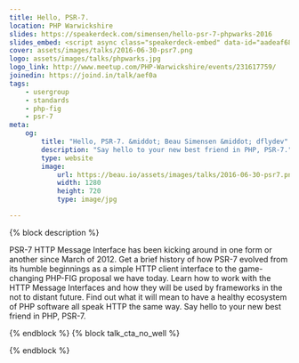 ```yaml
---
title: Hello, PSR-7.
location: PHP Warwickshire
slides: https://speakerdeck.com/simensen/hello-psr-7-phpwarks-2016
slides_embed: <script async class="speakerdeck-embed" data-id="aadeaf688f674318909e83312e99cb27" data-ratio="1.33333333333333" src="//speakerdeck.com/assets/embed.js"></script>
cover: assets/images/talks/2016-06-30-psr7.png
logo: assets/images/talks/phpwarks.jpg
logo_link: http://www.meetup.com/PHP-Warwickshire/events/231617759/
joinedin: https://joind.in/talk/aef0a
tags:
    - usergroup
    - standards
    - php-fig
    - psr-7
meta:
    og:
        title: "Hello, PSR-7. &middot; Beau Simensen &middot; dflydev"
        description: "Say hello to your new best friend in PHP, PSR-7."
        type: website
        image:
            url: https://beau.io/assets/images/talks/2016-06-30-psr7.png
            width: 1280
            height: 720
            type: image/jpg

---
```

{% block description %}

PSR-7 HTTP Message Interface has been kicking around in one form or another since March of 2012. Get a brief history of how PSR-7 evolved from its humble beginnings as a simple HTTP client interface to the game-changing PHP-FIG proposal we have today. Learn how to work with the HTTP Message Interfaces and how they will be used by frameworks in the not to distant future. Find out what it will mean to have a healthy ecosystem of PHP software all speak HTTP the same way. Say hello to your new best friend in PHP, PSR-7.

{% endblock %}
{% block talk_cta_no_well %}
<script src="https://app.convertkit.com/landing_pages/766.js?orient=horz&ref=beau.io-phpwarks-psr7"></script>
{% endblock  %}
